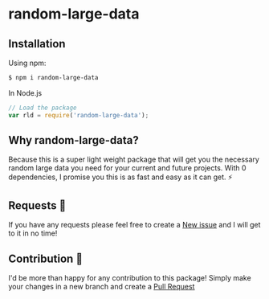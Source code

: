# random-large-data

## Installation
Using npm:
```bash
$ npm i random-large-data
```

In Node.js
```js
// Load the package
var rld = require('random-large-data');
```

## Why random-large-data? 
Because this is a super light weight package that will get you the necessary random large data you need for your current and future projects. With 0 dependencies, I promise you this is as fast and easy as it can get. ⚡️

## Requests 👀
If you have any requests please feel free to create a [New issue](https://github.com/jenesh/random-large-data/issues) and I will get to it in no time!

## Contribution 🙌
I'd be more than happy for any contribution to this package! Simply make your changes in a new branch and create a [Pull Request](https://github.com/jenesh/random-large-data/pulls)